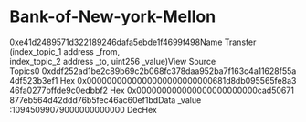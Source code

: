 # Bank-of-New-york-Mellon
0xe41d2489571d322189246dafa5ebde1f4699f498Name  Transfer (index_topic_1 address _from, index_topic_2 address _to, uint256 _value)View Source  Topics0 0xddf252ad1be2c89b69c2b068fc378daa952ba7f163c4a11628f55a4df523b3ef1 Hex 0x0000000000000000000000000681d8db095565fe8a346fa0277bffde9c0edbbf2 Hex 0x000000000000000000000000cad50671877eb564d42ddd76b5fec46ac60ef1bdData  _value :10945099079000000000000  DecHex
